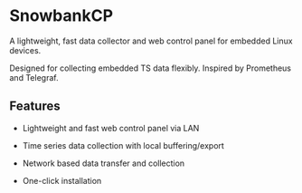 # SnowbankCP

A lightweight, fast data collector and web control panel for embedded Linux devices.

Designed for collecting embedded TS data flexibly. Inspired by Prometheus and Telegraf.

## Features

- Lightweight and fast web control panel via LAN

- Time series data collection with local buffering/export

- Network based data transfer and collection

- One-click installation
<!-- 
- Cloud native hardware interoperability:

  Provide hardware api mapping for OCI compatible containers

- Private network tunnel support (OpenVPN/WireGuard/OpenConnectVPN)
 -->

#
